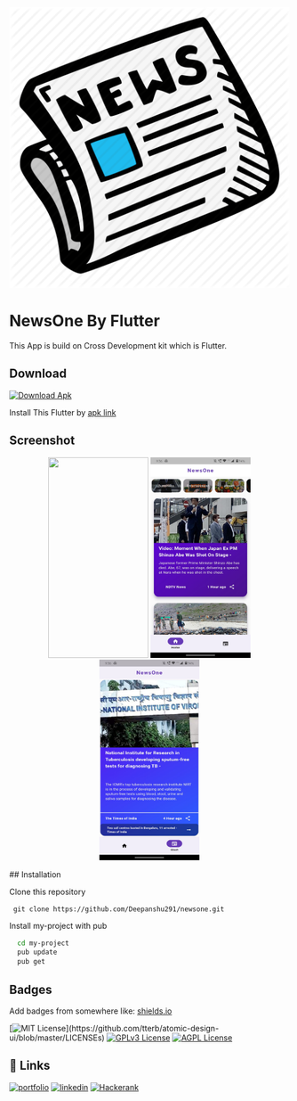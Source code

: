 

  ![Logo](https://github.com/Deepanshu291/newsone/blob/master/assets/images/news.png) 


# NewsOne By Flutter

This App is build on Cross Development kit which is Flutter.  


## Download

[![Download Apk](https://img.shields.io/badge/Flutter-02569B?style=for-the-badge&logo=flutter&logoColor=white)](https://drive.google.com/file/d/106mEiPZsc7u5HVWQyYQzvt1ouzgnBQDE/view)

Install This Flutter by  [apk link](https://drive.google.com/file/d/106mEiPZsc7u5HVWQyYQzvt1ouzgnBQDE/view)

## Screenshot



<p align="middle"> 
 <img src ="https://github.com/Deepanshu291/newsone/blob/master/assets/images/Screenshot/20220709_092924.gif?raw=true" width="180" height="360">
  <img src ="https://github.com/Deepanshu291/newsone/blob/master/assets/images/Screenshot/ss-1.jpeg?raw=true" width="180" height="360">
  <img src ="https://github.com/Deepanshu291/newsone/blob/master/assets/images/Screenshot/ss-2.jpeg?raw=true" width="180" height="360">
</p>
## Installation


Clone this repository
   ```
    git clone https://github.com/Deepanshu291/newsone.git
   ```
Install my-project with pub

```bash
  cd my-project
  pub update
  pub get
```
    


## Badges

Add badges from somewhere like: [shields.io](https://shields.io/)

[![MIT License](https://img.shields.io/apm/l/atomic-design-ui.svg?)](https://github.com/tterb/atomic-design-ui/blob/master/LICENSEs)
[![GPLv3 License](https://img.shields.io/badge/License-GPL%20v3-yellow.svg)](https://opensource.org/licenses/)
[![AGPL License](https://img.shields.io/badge/license-AGPL-blue.svg)](http://www.gnu.org/licenses/agpl-3.0)


## 🔗 Links
[![portfolio](https://img.shields.io/badge/my_portfolio-000?style=for-the-badge&logo=ko-fi&logoColor=white)](https://deepanshu291.github.io/)
[![linkedin](https://img.shields.io/badge/linkedin-0A66C2?style=for-the-badge&logo=linkedin&logoColor=white)](https://www.linkedin.com/in/deepanshu291/)
[![Hackerank](https://img.shields.io/badge/-Hackerrank-2EC866?style=for-the-badge&logo=HackerRank&logoColor=white)](https://www.hackerrank.com/deepanshu2912001)

